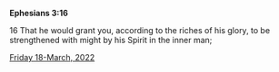 **Ephesians 3:16**

16 That he would grant you, according to the riches of his glory, to be strengthened with might by his Spirit in the inner man;

[Friday 18-March, 2022](https://t.me/s/daily_scripture)
